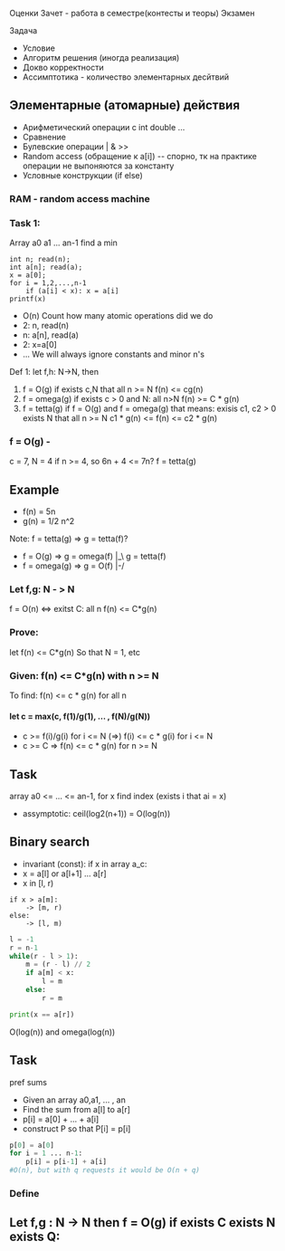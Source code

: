 Оценки
Зачет - работа в семестре(контесты и теоры)
Экзамен


Задача
- Условие
- Алгоритм решения (иногда реализация)
- Докво корректности
- Ассимптотика - количество элементарных десйтвий

## Элементарные (атомарные) действия
- Арифметический операции с int double ...
- Сравнение
- Булевские операции | & >>
- Random access (обращение к a[i]) -- спорно, тк на практике операции не выпоняются за константу
- Условные конструкции (if else)

### RAM - random access machine


### Task 1:
Array a0 a1 ... an-1
find a min

```
int n; read(n);
int a[n]; read(a);
x = a[0];
for i = 1,2,...,n-1
    if (a[i] < x): x = a[i]
printf(x)
```
- O(n)
Count how many atomic operations did we do
- 2: n, read(n)
- n: a[n], read(a)
- 2: x=a[0]
- ...
We will always ignore constants and minor n's

Def 1: let f,h: N->N, then
1) f = O(g) if exists c,N that
all n >= N f(n) <= cg(n)
2) f = omega(g) if exists c > 0 and N:
all n>N f(n) >= C * g(n)
3) f = tetta(g) if f = O(g) and f = omega(g) that means:
exisis c1, c2 > 0 exists N that all n >= N c1 * g(n) <= f(n) <= c2 * g(n)

### f = O(g) - 
c = 7, N = 4
if n >= 4, so 6n + 4 <= 7n? 
f = tetta(g)

## Example
- f(n) = 5n
- g(n) = 1/2 n^2

Note: f = tetta(g) => g = tetta(f)?
- f = O(g) => g = omega(f) |_\ g = tetta(f)
- f = omega(g) => g = O(f) |-/

### Let f,g: N - > N
f = O(n) <=> exitst C: all n f(n) <= C*g(n)
### Prove: 
let f(n) <= C*g(n)
So that N = 1, etc

### Given: f(n) <= C*g(n) with n >= N
To find: f(n) <= c * g(n) for all n
#### let c = max(c, f(1)/g(1), ... , f(N)/g(N))
- c >= f(i)/g(i) for i <= N (=>) f(i) <= c * g(i) for i <= N 
- c >= C => f(n) <= c * g(n) for n >= N

## Task
array a0 <= ... <= an-1, for x find index (exists i that ai = x)
- assymptotic: ceil(log2(n+1)) = O(log(n))


## Binary search
- invariant (const): if x in array a_c:
- x = a[l] or a[l+1] ... a[r]
- x in [l, r)


```
if x > a[m]:
    -> [m, r)
else:
    -> [l, m)

```

```python
l = -1
r = n-1
while(r - l > 1):
    m = (r - l) // 2
    if a[m] < x:
        l = m
    else:
        r = m

print(x == a[r])
```
O(log(n)) and omega(log(n))

## Task
pref sums
- Given an array a0,a1, ... , an
- Find the sum from a[l] to a[r]
- p[i] = a[0] + ... + a[i]
- construct P so that P[i] = p[i]

```python
p[0] = a[0]
for i = 1 ... n-1:
    p[i] = p[i-1] + a[i]
#O(n), but with q requests it would be O(n + q)
```
### Define
Let f,g : N -> N
then f = O(g) if exists C exists N exists Q:
- 